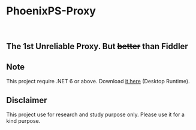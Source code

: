 ﻿# PhoenixPS-Proxy
﻿
## The 1st Unreliable Proxy. But ~~better~~ than Fiddler

## Note
This project require .NET 6 or above. Download [it here](https://dotnet.microsoft.com/en-us/download/dotnet/6.0) (Desktop Runtime).

## Disclaimer
This project use for research and study purpose only. Please use it for a kind purpose.
